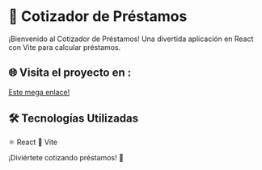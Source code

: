 # 🚀 Cotizador de Préstamos

¡Bienvenido al Cotizador de Préstamos! Una divertida aplicación en React con Vite para calcular préstamos.

## 🌐 Visita el proyecto en :

[Este mega enlace!](https://leafy-croissant-385175.netlify.app)



## 🛠️ Tecnologías Utilizadas
⚛️ React
🚀 Vite

¡Diviértete cotizando préstamos! 🎉
